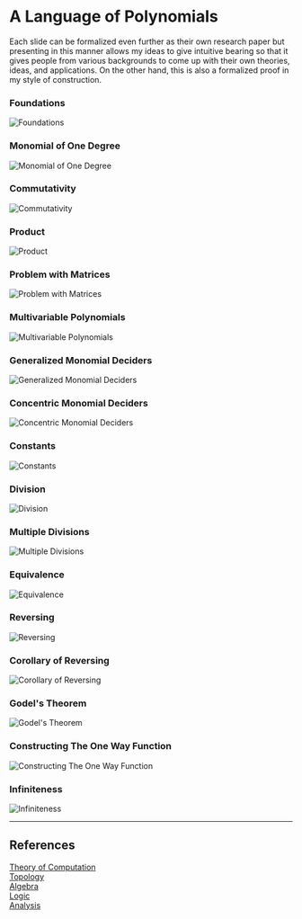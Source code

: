 # A Language of Polynomials

Each slide can be formalized even further as their own research paper but presenting in this manner allows my ideas to give intuitive bearing so that it gives people from various backgrounds to come up with their own theories, ideas, and applications. On the other hand, this is also a formalized proof in my style of construction.

### Foundations
![Foundations](Resources/01ALanguageOfPolynomials.jpg)
### Monomial of One Degree
![Monomial of One Degree](Resources/02MonomialOfOneDegree.jpg)
### Commutativity
![Commutativity](Resources/03Commutativity.jpg)
### Product
![Product](Resources/04ProductOfMonomial.jpg)
### Problem with Matrices
![Problem with Matrices](Resources/05AProblemWithTheLanguageOfPolynomials.jpg)
### Multivariable Polynomials
![Multivariable Polynomials](Resources/06MonomialsOfMoreThanOneVariable.jpg)
### Generalized Monomial Deciders
![Generalized Monomial Deciders](Resources/07TheGeneralizedMonomialDecider.jpg)
### Concentric Monomial Deciders
![Concentric Monomial Deciders](Resources/08MonomialDecidersWithConstantOfOne.jpg)
### Constants
![Constants](Resources/09TheConstantOfMonomialDecider.jpg)
### Division
![Division](Resources/10DivisionOfMonomialDeciders.jpg)
### Multiple Divisions
![Multiple Divisions](Resources/11MultipleDivisionsOfMonomialDecider.jpg)
### Equivalence
![Equivalence](Resources/12EquivalenceInPartitioning.jpg)
### Reversing
![Reversing](Resources/13EasyToComputeOneWayHardToFindTheOther.jpg)
### Corollary of Reversing
![Corollary of Reversing](Resources/14UniquenessOfThePathsOfEquivalentMonomialDeciders.jpg)
### Godel's Theorem
![Godel's Theorem](Resources/15Godel.jpg)
### Constructing The One Way Function
![Constructing The One Way Function](Resources/16ASideNoteOfTheTheoremsRelatingToProbability.jpg)
### Infiniteness
![Infiniteness](Resources/17ATheoremOfInfiniteness.jpg)

-----

## References
[Theory of Computation](https://en.wikipedia.org/wiki/Introduction_to_the_Theory_of_Computation)\
[Topology](https://math.ucr.edu/~res/math205B-2018/Munkres%20-%20Topology.pdf)\
[Algebra](https://math.mit.edu/~hrm/palestine/artin-algebra.pdf)\
[Logic](https://dn790009.ca.archive.org/0/items/MathematicalIntroductionToLogicEnderton/MathematicalIntroductionToLogic-Enderton.pdf)\
[Analysis](https://zlib.pub/book/analysis-with-an-introduction-to-proof-1q70kqfatdhg)
